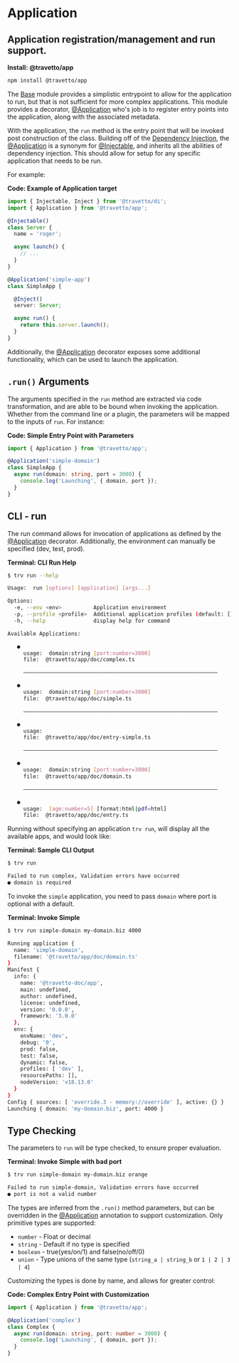 <!-- This file was generated by @travetto/doc and should not be modified directly -->
<!-- Please modify https://github.com/travetto/travetto/tree/main/module/app/DOC.ts and execute "npx trv doc" to rebuild -->
# Application
## Application registration/management and run support.

**Install: @travetto/app**
```bash
npm install @travetto/app
```

The [Base](https://github.com/travetto/travetto/tree/main/module/base#readme "Environment config and common utilities for travetto applications.") module provides a simplistic entrypoint to allow for the application to run, but that is not sufficient for more complex applications. This module provides a decorator, [@Application](https://github.com/travetto/travetto/tree/main/module/app/src/decorator.ts#L21) who's job is to register entry points into the application, along with the associated  metadata. 

With the application, the `run` method is the entry point that will be invoked post construction of the class. Building off of the [Dependency Injection](https://github.com/travetto/travetto/tree/main/module/di#readme "Dependency registration/management and injection support."), the [@Application](https://github.com/travetto/travetto/tree/main/module/app/src/decorator.ts#L21) is a synonym for [@Injectable](https://github.com/travetto/travetto/tree/main/module/di/src/decorator.ts#L31), and inherits all the abilities of dependency injection.  This should allow for setup for any specific application that needs to be run.

For example:

**Code: Example of Application target**
```typescript
import { Injectable, Inject } from '@travetto/di';
import { Application } from '@travetto/app';

@Injectable()
class Server {
  name = 'roger';

  async launch() {
    // ...
  }
}

@Application('simple-app')
class SimpleApp {

  @Inject()
  server: Server;

  async run() {
    return this.server.launch();
  }
}
```

Additionally, the [@Application](https://github.com/travetto/travetto/tree/main/module/app/src/decorator.ts#L21) decorator exposes some additional functionality, which can be used to launch the application.

## `.run()` Arguments
The arguments specified in the `run` method are extracted via code transformation, and are able to be bound when invoking the application.  Whether from the command line or a plugin, the parameters will be mapped to the inputs of `run`.  For instance:
  

**Code: Simple Entry Point with Parameters**
```typescript
import { Application } from '@travetto/app';

@Application('simple-domain')
class SimpleApp {
  async run(domain: string, port = 3000) {
    console.log('Launching', { domain, port });
  }
}
```

## CLI - run

The run command allows for invocation of applications as defined by the [@Application](https://github.com/travetto/travetto/tree/main/module/app/src/decorator.ts#L21) decorator.  Additionally, the environment can manually be specified (dev, test, prod).

**Terminal: CLI Run Help**
```bash
$ trv run --help

Usage:  run [options] [application] [args...]

Options:
  -e, --env <env>          Application environment
  -p, --profile <profile>  Additional application profiles (default: [])
  -h, --help               display help for command

Available Applications:

   ●  
     usage:  domain:string [port:number=3000]
     file:  @travetto/app/doc/complex.ts

     —————————————————————————————————————————————————————————————

   ●  
     usage:  domain:string [port:number=3000]
     file:  @travetto/app/doc/simple.ts

     —————————————————————————————————————————————————————————————

   ●  
     usage:  
     file:  @travetto/app/doc/entry-simple.ts

     —————————————————————————————————————————————————————————————

   ●  
     usage:  domain:string [port:number=3000]
     file:  @travetto/app/doc/domain.ts

     —————————————————————————————————————————————————————————————

   ●  
     usage:  [age:number=5] [format:html|pdf=html]
     file:  @travetto/app/doc/entry.ts
```

Running without specifying an application `trv run`, will display all the available apps, and would look like:

**Terminal: Sample CLI Output**
```bash
$ trv run

Failed to run complex, Validation errors have occurred
● domain is required
```

To invoke the `simple` application, you need to pass `domain` where port is optional with a default.
  

**Terminal: Invoke Simple**
```bash
$ trv run simple-domain my-domain.biz 4000

Running application {
  name: 'simple-domain',
  filename: '@travetto/app/doc/domain.ts'
}
Manifest {
  info: {
    name: '@travetto-doc/app',
    main: undefined,
    author: undefined,
    license: undefined,
    version: '0.0.0',
    framework: '3.0.0'
  },
  env: {
    envName: 'dev',
    debug: '0',
    prod: false,
    test: false,
    dynamic: false,
    profiles: [ 'dev' ],
    resourcePaths: [],
    nodeVersion: 'v18.13.0'
  }
}
Config { sources: [ 'override.3 - memory://override' ], active: {} }
Launching { domain: 'my-domain.biz', port: 4000 }
```

## Type Checking

The parameters to `run` will be type checked, to ensure proper evaluation.

**Terminal: Invoke Simple with bad port**
```bash
$ trv run simple-domain my-domain.biz orange

Failed to run simple-domain, Validation errors have occurred
● port is not a valid number
```

The types are inferred from the `.run()` method parameters, but can be overridden in the [@Application](https://github.com/travetto/travetto/tree/main/module/app/src/decorator.ts#L21) 
annotation to support customization. Only primitive types are supported:

   
   *  `number` - Float or decimal
   *  `string` - Default if no type is specified
   *  `boolean` - true(yes/on/1) and false(no/off/0)
   *  `union` - Type unions of the same type (`string_a | string_b` or `1 | 2 | 3 | 4`)
  
Customizing the types is done by name, and allows for greater control:

**Code: Complex Entry Point with Customization**
```typescript
import { Application } from '@travetto/app';

@Application('complex')
class Complex {
  async run(domain: string, port: number = 3000) {
    console.log('Launching', { domain, port });
  }
}
```
